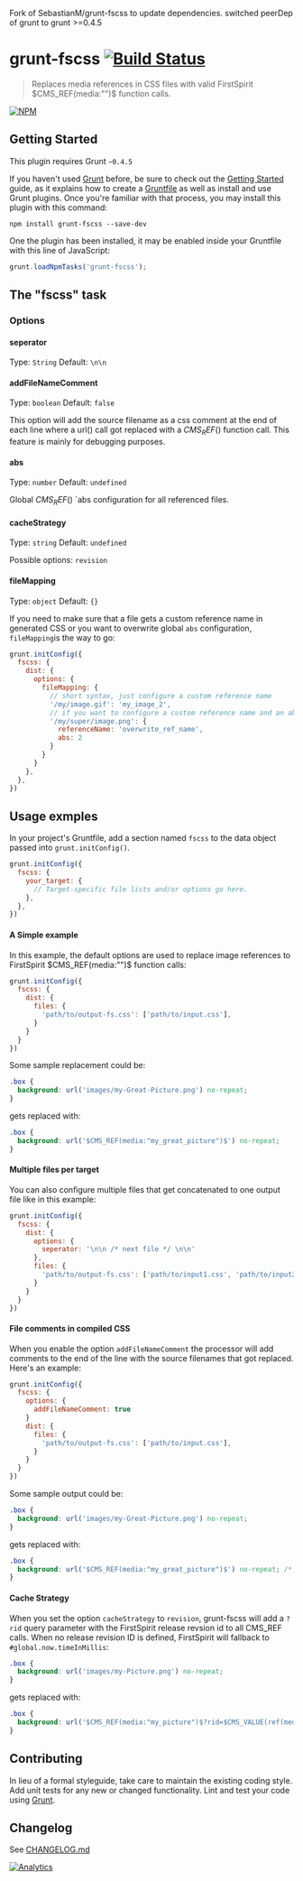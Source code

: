 Fork of SebastianM/grunt-fscss to update dependencies. switched peerDep of grunt to grunt >=0.4.5

# grunt-fscss [![Build Status](https://secure.travis-ci.org/SebastianM/grunt-fscss.png?branch=master)](http://travis-ci.org/SebastianM/grunt-fscss)

> Replaces media references in CSS files with valid FirstSpirit $CMS_REF(media:"")$ function calls.

[![NPM](https://nodei.co/npm/grunt-fscss.png?downloads=true)](https://nodei.co/npm/grunt-fscss/)

## Getting Started
This plugin requires Grunt `~0.4.5`

If you haven't used [Grunt](http://gruntjs.com/) before, be sure to check out the [Getting Started](http://gruntjs.com/getting-started) guide, as it explains how to create a [Gruntfile](http://gruntjs.com/sample-gruntfile) as well as install and use Grunt plugins. Once you're familiar with that process, you may install this plugin with this command:

```shell
npm install grunt-fscss --save-dev
```

One the plugin has been installed, it may be enabled inside your Gruntfile with this line of JavaScript:

```js
grunt.loadNpmTasks('grunt-fscss');
```

## The "fscss" task

### Options

#### seperator
Type: `String`
Default: `\n\n`

#### addFileNameComment
Type: `boolean`
Default: `false`

This option will add the source filename as a css comment at the end of each line where a url() call got replaced with a $CMS_REF()$ function call. This feature is mainly for debugging purposes.

#### abs
Type: `number`
Default: `undefined`

Global $CMS_REF()$ `abs configuration for all referenced files.

#### cacheStrategy
Type: `string`
Default: `undefined`

Possible options: `revision`

#### fileMapping
Type: `object`
Default: `{}`

If you need to make sure that a file gets a custom reference name in generated CSS or you want to overwrite global `abs` configuration, `fileMapping`is the way to go:

```js
grunt.initConfig({
  fscss: {
    dist: {
      options: {
        fileMapping: {
          // short syntax, just configure a custom reference name
          '/my/image.gif': 'my_image_2',
          // if you want to configure a custom reference name and an abs configuration:
          '/my/super/image.png': {
            referenceName: 'overwrite_ref_name',
            abs: 2
          }
        }
      }
    },
  },
})
````

## Usage exmples

In your project's Gruntfile, add a section named `fscss` to the data object passed into `grunt.initConfig()`.

```js
grunt.initConfig({
  fscss: {
    your_target: {
      // Target-specific file lists and/or options go here.
    },
  },
})
```

#### A Simple example
In this example, the default options are used to replace image references to FirstSpirit $CMS_REF(media:"")$ function calls:

```js
grunt.initConfig({
  fscss: {
    dist: {
      files: {
        'path/to/output-fs.css': ['path/to/input.css'],
      }
    }
  }
})
```

Some sample replacement could be:

```css
.box {
  background: url('images/my-Great-Picture.png') no-repeat;
}
```

gets replaced with:

```css
.box {
  background: url('$CMS_REF(media:"my_great_picture")$') no-repeat;
}
```

#### Multiple files per target
You can also configure multiple files that get concatenated to one output file like in this example:

```js
grunt.initConfig({
  fscss: {
    dist: {
      options: {
        seperator: '\n\n /* next file */ \n\n'
      },
      files: {
        'path/to/output-fs.css': ['path/to/input1.css', 'path/to/input2.css'],
      }
    }
  }
})
```

#### File comments in compiled CSS
When you enable the option `addFileNameComment` the processor will add comments to the end of the line with the source filenames that got replaced. Here's an example:

```js
grunt.initConfig({
  fscss: {
    options: {
      addFileNameComment: true
    }
    dist: {
      files: {
        'path/to/output-fs.css': ['path/to/input.css'],
      }
    }
  }
})
```

Some sample output could be:

```css
.box {
  background: url('images/my-Great-Picture.png') no-repeat;
}
```

gets replaced with:

```css
.box {
  background: url('$CMS_REF(media:"my_great_picture")$') no-repeat; /* my_great_picture = images/my-Great-Picture.png */
}
```

#### Cache Strategy
When you set the option `cacheStrategy` to `revision`, grunt-fscss will add a `?rid` query parameter with the FirstSpirit release revsion id to all CMS_REF calls. When no release revision ID is defined, FirstSpirit will fallback to `#global.now.timeInMillis`:
```css
.box {
  background: url('images/my-Picture.png') no-repeat;
}
```
gets replaced with:

```css
.box {
  background: url('$CMS_REF(media:"my_picture")$?rid=$CMS_VALUE(ref(media:"my_picture").target.releaseRevision.id, default:#global.now.timeInMillis)$') no-repeat;
}
```

## Contributing
In lieu of a formal styleguide, take care to maintain the existing coding style. Add unit tests for any new or changed functionality. Lint and test your code using [Grunt](http://gruntjs.com/).

## Changelog
See [CHANGELOG.md](CHANGELOG.md)



[![Analytics](https://ga-beacon.appspot.com/UA-46864714-1/sebastianm/grunt-fscss)](https://github.com/igrigorik/ga-beacon)
